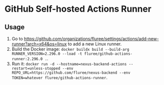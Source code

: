 # GitHub Self-hosted Actions Runner

## Usage

1. Go to https://github.com/organizations/fluree/settings/actions/add-new-runner?arch=x64&os=linux
   to add a new Linux runner.
1. Build the Docker image: `docker buildx build --build-arg RUNNER_VERSION=2.296.0 --load -t fluree/github-actions-runner:2.296.0 .`.
1. Run it: `docker run -d --hostname=nexus-backend-actions --restart=unless-stopped --env REPO_URL=https://github.com/fluree/nexus-backend --env TOKEN=whatever fluree/github-actions-runner`.
